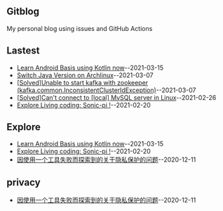 ## Gitblog
My personal blog using issues and GitHub Actions
## Lastest
- [Learn Android Basis using Kotlin now](https://github.com/Jasmine-liang/gitblog/issues/7)--2021-03-15
- [Switch Java Version on Archlinux](https://github.com/Jasmine-liang/gitblog/issues/6)--2021-03-07
- [[Solved]Unable to start kafka with zookeeper (kafka.common.InconsistentClusterIdException)](https://github.com/Jasmine-liang/gitblog/issues/5)--2021-03-07
- [[Solved]Can't connect to [local] MySQL server in Linux](https://github.com/Jasmine-liang/gitblog/issues/4)--2021-02-26
- [Explore Living coding: Sonic-pi !](https://github.com/Jasmine-liang/gitblog/issues/3)--2021-02-20
## Explore
- [Learn Android Basis using Kotlin now](https://github.com/Jasmine-liang/gitblog/issues/7)--2021-03-15
- [Explore Living coding: Sonic-pi !](https://github.com/Jasmine-liang/gitblog/issues/3)--2021-02-20
- [因使用一个工具失败而探索到的关于隐私保护的问题](https://github.com/Jasmine-liang/gitblog/issues/2)--2020-12-11
## privacy
- [因使用一个工具失败而探索到的关于隐私保护的问题](https://github.com/Jasmine-liang/gitblog/issues/2)--2020-12-11
